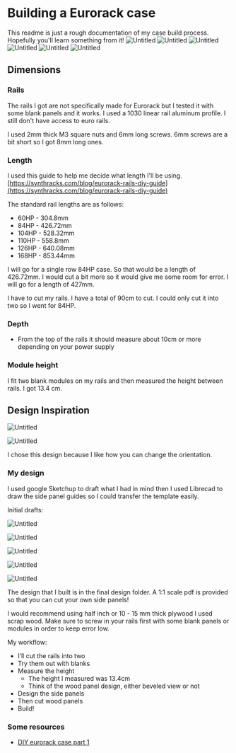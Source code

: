 # Building a Eurorack case
This readme is just a rough documentation of my case build process. Hopefully you'll learn something from it!
![Untitled](images/Built%1.png)
![Untitled](images/Built%2.png)
![Untitled](images/Built%3.png)
![Untitled](images/Built%4.png)
![Untitled](images/Built%5.png)
![Untitled](images/Built%6.png)

## Dimensions

### Rails

The rails I got are not specifically made for Eurorack but I tested it with some blank panels and it works. I used a 1030 linear rail aluminum profile. I still don't have access to euro rails.

I used 2mm thick M3 square nuts and 6mm long screws. 6mm screws are a bit short so I got 8mm long ones.

### Length

I used this guide to help me decide what length I'll be using.
[https://synthracks.com/blog/eurorack-rails-diy-guide](https://synthracks.com/blog/eurorack-rails-diy-guide) 

The standard rail lengths are as follows:
- 60HP - 304.8mm
- 84HP - 426.72mm
- 104HP - 528.32mm
- 110HP - 558.8mm
- 126HP - 640.08mm
- 168HP - 853.44mm

I will go for a single row 84HP case. So that would be a length of 426.72mm. I would cut a bit more so it would give me some room for error. I will go for a length of 427mm.

I have to cut my rails. I have a total of 90cm to cut. I could only cut it into two so I went for 84HP. 

### Depth

- From the top of the rails it should measure about 10cm or more depending on your power supply

### Module height

I fit two blank modules on my rails and then measured the height between rails. I got 13.4 cm.

## Design Inspiration

![Untitled](images/Untitled.png)

![Untitled](images/Untitled%201.png)

I chose this design because I like how you can change the orientation.

### My design

I used google Sketchup to draft what I had in mind then I used Librecad to draw the side panel guides so I could transfer the template easily.

Initial drafts:

![Untitled](images/Untitled%202.png)

![Untitled](images/Untitled%203.png)

![Untitled](images/Untitled%204.png)

![Untitled](images/Untitled%205.png)

![Untitled](images/Untitled%206.png)

The design that I built is in the final design folder. A 1:1 scale pdf is provided so that you can cut your own side panels!

I would recommend using half inch or 10 - 15 mm thick plywood I used scrap wood. Make sure to screw in your rails first with some blank panels or modules in order to keep error low.

My workflow:

- I’ll cut the rails into two
- Try them out with blanks
- Measure the height
    - The height I measured was 13.4cm
    - Think of the wood panel design, either beveled view or not
- Design the side panels
- Then cut wood panels
- Build!

### Some resources

- [DIY eurorack case part 1](https://www.youtube.com/watch?v=6mVbi8B3usY)
